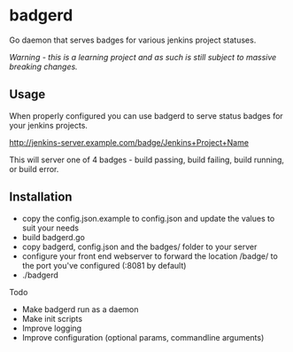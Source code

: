 # badgerd

Go daemon that serves badges for various jenkins project statuses.

*Warning - this is a learning project and as such is still subject to massive breaking changes.*

## Usage

When properly configured you can use badgerd to serve status badges for your jenkins projects.

http://jenkins-server.example.com/badge/Jenkins+Project+Name

This will server one of 4 badges - build passing, build failing, build running, or build error.

## Installation

* copy the config.json.example to config.json and update the values to suit your needs
* build badgerd.go
* copy badgerd, config.json and the badges/ folder to your server
* configure your front end webserver to forward the location /badge/ to the port you've configured (:8081 by default)
* ./badgerd

Todo

* Make badgerd run as a daemon
* Make init scripts
* Improve logging
* Improve configuration (optional params, commandline arguments)
